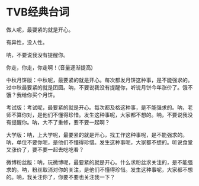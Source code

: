 # TVB经典台词

做人呢，最要紧的就是开心。 

有异性，没人性。 

呐，不要说我没有提醒你。 

你走，你走，你走啊！(音量逐渐提高) 

中秋月饼版：中秋呢，最要紧的就是开心。每次都发月饼这种事，是不能强求的。过中秋最要紧的就是团圆。呐，不要说我没有提醒你，听说月饼今年涨价了。饿不饿？我给你买个月饼。 

考试版：考试呢，最要紧的就是开心。每次都及格这种事，是不能强求的。呐，老师不算你对，是他们不懂得珍惜。发生这种事呢，大家都不想的。呐，不要说我没有提醒你。呐，大不了重修，要不要一起啊？ 

大学版：呐，上大学呢，最要紧的就是开心，找工作这种事呢，是不能强求的。呐，单位不要你呢，是他们不懂得珍惜。发生这种事呢，大家都不想的。听说食堂又涨价了，要不要一起去吃吃看？ 

微博粉丝版：呐，玩微博呢，最要紧的就是开心。什么求粉丝求关注的，是不能强求的。呐，粉丝取消对你的关注，是他们不懂得珍惜。发生这种事呢，大家都不想的。呐，我关注你了，你要不要也关注我一下？